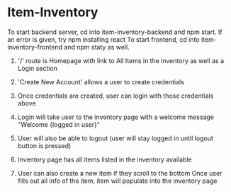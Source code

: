 # Item-Inventory
To start backend server, cd into item-inventory-backend and npm start. If an error is given, try npm installing react
To start frontend, cd into item-inventory-frontend and npm staty as well.

1) '/' route is Homepage with link to All Items in the inventory as well as a Login section
   
2) 'Create New Account' allows a user to create credentials

3) Once credentials are created, user can login with those credentials above

4) Login will take user to the inventory page with a welcome message "Welcome {logged in user}"

  
5) User will also be able to logout (user will stay logged in until logout button is pressed)
  
6) Inventory page has all items listed in the inventory available
   
7) User can also create a new item if they scroll to the bottom
Once user fills out all info of the item, item will populate into the inventory page
